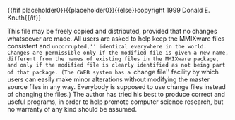 {{#if placeholder0}}{{placeholder0}}{{else}}copyright 1999 Donald E. Knuth{{/if}}

 This file may be freely copied and distributed, provided that no changes whatsoever are made. All users are asked to help keep the MMIXware files consistent and ``uncorrupted,'' identical everywhere in the world. Changes are permissible only if the modified file is given a new name, different from the names of existing files in the MMIXware package, and only if the modified file is clearly identified as not being part of that package. (The CWEB system has a ``change file'' facility by which users can easily make minor alterations without modifying the master source files in any way. Everybody is supposed to use change files instead of changing the files.) The author has tried his best to produce correct and useful programs, in order to help promote computer science research, but no warranty of any kind should be assumed.